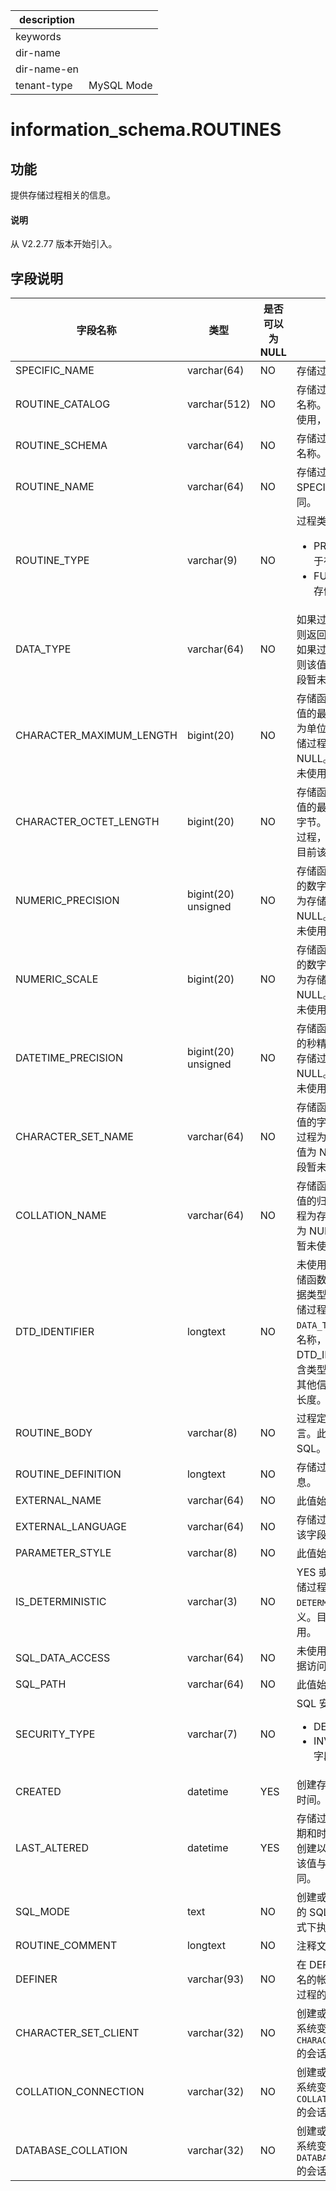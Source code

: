 |description||
|---|---|
|keywords||
|dir-name||
|dir-name-en||
|tenant-type|MySQL Mode|

# information_schema.ROUTINES

## 功能

提供存储过程相关的信息。

<main id="notice" type='explain'>
  <h4>说明</h4>
  <p>从 V2.2.77 版本开始引入。</p>
</main>

## 字段说明

| 字段名称 | 类型 | 是否可以为 NULL | 描述 |
| --- | --- | --- | --- |
| SPECIFIC_NAME | varchar(64) | NO | 存储过程的名称。 |
| ROUTINE_CATALOG | varchar(512) | NO | 存储过程所属的目录的名称。目前该字段暂未使用，当前值为 def。 |
| ROUTINE_SCHEMA | varchar(64) | NO | 存储过程所属的模式的名称。 |
| ROUTINE_NAME | varchar(64) | NO | 存储过程名称，与 SPECIFIC_NAME 相同。 |
| ROUTINE_TYPE | varchar(9) | NO | 过程类型：<ul><li>   PROCEDURE：用于存储过程 </li><li>  FUNCTION：用于存储函数</li></ul> |
| DATA_TYPE | varchar(64) | NO | 如果过程是存储函数，则返回值为数据类型；如果过程为存储过程，则该值为空。目前该字段暂未使用。 |
| CHARACTER_MAXIMUM_LENGTH | bigint(20) | NO | 存储函数的字符串返回值的最大长度，以字符为单位。如果过程为存储过程，则该值为 NULL。 目前该字段暂未使用。 |
| CHARACTER_OCTET_LENGTH | bigint(20) | NO | 存储函数的字符串返回值的最大长度，单位：字节。如果过程为存储过程，则该值为 NULL 目前该字段暂未使用。 |
| NUMERIC_PRECISION |  bigint(20) unsigned | NO | 存储函数的数字返回值的数字精度。如果过程为存储过程，则该值为 NULL。目前该字段暂未使用。 |
| NUMERIC_SCALE | bigint(20) | NO | 存储函数的数字返回值的数字刻度。如果过程为存储过程，则该值为 NULL。目前该字段暂未使用。 |
| DATETIME_PRECISION |  bigint(20) unsigned | NO | 存储函数的时间返回值的秒精度。如果过程为存储过程，则该值为 NULL。目前该字段暂未使用。 |
| CHARACTER_SET_NAME | varchar(64) | NO | 存储函数的字符串返回值的字符集名称。如果过程为存储过程，则该值为 NULL。目前该字段暂未使用 |
| COLLATION_NAME | varchar(64) | NO | 存储函数的字符串返回值的归类名称。如果例程为存储过程，则该值为 NULL。目前该字段暂未使用。 |
| DTD_IDENTIFIER | longtext | NO | 未使用。如果过程是存储函数，则返回值为数据类型。如果过程是存储过程，则此值为空。`DATA_TYPE` 值仅为类型名称，无其他信息；而 DTD_IDENTIFIER 值包含类型名称以及可能的其他信息，例如精度或长度。 |
| ROUTINE_BODY | varchar(8) | NO | 过程定义所使用的语言。此值始终为 SQL。 |
| ROUTINE_DEFINITION | longtext | NO | 存储过程定义的文本信息。 |
| EXTERNAL_NAME | varchar(64) | NO | 此值始终为 NULL。 |
| EXTERNAL_LANGUAGE | varchar(64) | NO | 存储过程的语言。目前该字段暂未使用。 |
| PARAMETER_STYLE | varchar(8) | NO | 此值始终为 SQL。 |
| IS_DETERMINISTIC | varchar(3) | NO | YES 或 NO，取决于存储过程是否用 `DETERMINISTIC` 特性定义。目前该字段暂未使用。 |
| SQL_DATA_ACCESS | varchar(64) | NO | 未使用。存储过程的数据访问特征。 |
| SQL_PATH | varchar(64) | NO | 此值始终为 NULL |
| SECURITY_TYPE | varchar(7) | NO | SQL 安全类型：<ul><li>   DEFINER </li><li>   INVOKER 目前该字段暂未使用。</li></ul>|
| CREATED | datetime | YES | 创建存储过程的日期和时间。 |
| LAST_ALTERED | datetime | YES | 存储过程的最后修改日期和时间。如果过程自创建以来尚未修改，则该值与 CREATED值相同。 |
| SQL_MODE | text | NO | 创建或更改过程时有效的 SQL 模式，在该模式下执行过程。 |
| ROUTINE_COMMENT | longtext | NO | 注释文本 |
| DEFINER | varchar(93) | NO | 在 DEFINER 子句中命名的帐户（通常是创建过程的用户）。 |
| CHARACTER_SET_CLIENT | varchar(32) | NO | 创建或更改存储过程时系统变量 `CHARACTER_SET_CLIENT` 的会话值。 |
| COLLATION_CONNECTION | varchar(32) | NO | 创建或更改存储过程时系统变量 `COLLATION_CONNECTION` 的会话值。 |
| DATABASE_COLLATION | varchar(32) | NO | 创建或更改存储过程时系统变量 `DATABASE_COLLATION` 的会话值。 |
